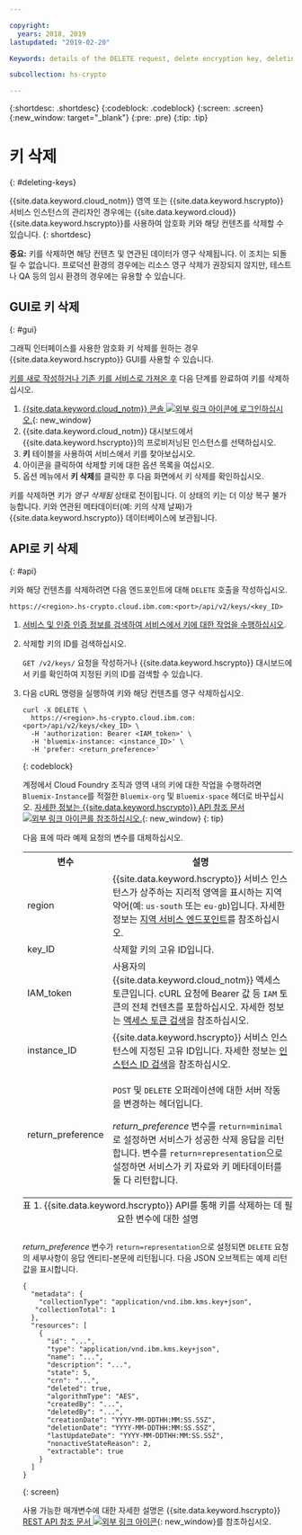 ```yaml
---

copyright:
  years: 2018, 2019
lastupdated: "2019-02-20"

Keywords: details of the DELETE request, delete encryption key, deleting keys, Variable Description region

subcollection: hs-crypto

---
```


{:shortdesc: .shortdesc}
{:codeblock: .codeblock}
{:screen: .screen}
{:new_window: target="_blank"}
{:pre: .pre}
{:tip: .tip}

# 키 삭제
{: #deleting-keys}

{{site.data.keyword.cloud_notm}} 영역 또는 {{site.data.keyword.hscrypto}} 서비스 인스턴스의 관리자인 경우에는 {{site.data.keyword.cloud}} {{site.data.keyword.hscrypto}}를 사용하여 암호화 키와 해당 컨텐츠를 삭제할 수 있습니다.
{: shortdesc}

**중요:** 키를 삭제하면 해당 컨텐츠 및 연관된 데이터가 영구 삭제됩니다. 이 조치는 되돌릴 수 없습니다. 프로덕션 환경의 경우에는 리소스 영구 삭제가 권장되지 않지만, 테스트나 QA 등의 임시 환경의 경우에는 유용할 수 있습니다.

## GUI로 키 삭제
{: #gui}

그래픽 인터페이스를 사용한 암호화 키 삭제를 원하는 경우 {{site.data.keyword.hscrypto}} GUI를 사용할 수 있습니다.

[키를 새로 작성하거나 기존 키를 서비스로 가져온 후](/docs/services/hs-crypto/create-root-keys.html) 다음 단계를 완료하여 키를 삭제하십시오.

1. [{{site.data.keyword.cloud_notm}} 콘솔 ![외부 링크 아이콘](../../icons/launch-glyph.svg "외부 링크 아이콘")에 로그인하십시오.](https://cloud.ibm.com/){: new_window}
2. {{site.data.keyword.cloud_notm}} 대시보드에서 {{site.data.keyword.hscrypto}}의 프로비저닝된 인스턴스를 선택하십시오.
3. **키** 테이블을 사용하여 서비스에서 키를 찾아보십시오.
4. 아이콘을 클릭하여 삭제할 키에 대한 옵션 목록을 여십시오.
5. 옵션 메뉴에서 **키 삭제**를 클릭한 후 다음 화면에서 키 삭제를 확인하십시오.

키를 삭제하면 키가 _영구 삭제됨_ 상태로 전이됩니다. 이 상태의 키는 더 이상 복구 불가능합니다. 키와 연관된 메타데이터(예: 키의 삭제 날짜)가 {{site.data.keyword.hscrypto}} 데이터베이스에 보관됩니다.

## API로 키 삭제
{: #api}

키와 해당 컨텐츠를 삭제하려면 다음 엔드포인트에 대해 `DELETE` 호출을 작성하십시오.

```
https://<region>.hs-crypto.cloud.ibm.com:<port>/api/v2/keys/<key_ID>
```

1. [서비스 및 인증 인증 정보를 검색하여 서비스에서 키에 대한 작업을 수행하십시오](/docs/services/hs-crypto/access-api.html).

2. 삭제할 키의 ID를 검색하십시오.

    `GET /v2/keys/` 요청을 작성하거나 {{site.data.keyword.hscrypto}} 대시보드에서 키를 확인하여 지정된 키의 ID를 검색할 수 있습니다.

3. 다음 cURL 명령을 실행하여 키와 해당 컨텐츠를 영구 삭제하십시오.

    ```cURL
    curl -X DELETE \
      https://<region>.hs-crypto.cloud.ibm.com:<port>/api/v2/keys/<key_ID> \
      -H 'authorization: Bearer <IAM_token>' \
      -H 'bluemix-instance: <instance_ID>' \
      -H 'prefer: <return_preference>'
    ```
    {: codeblock}

    계정에서 Cloud Foundry 조직과 영역 내의 키에 대한 작업을 수행하려면 `Bluemix-Instance`를 적절한 `Bluemix-org` 및 `Bluemix-space` 헤더로 바꾸십시오. [자세한 정보는 {{site.data.keyword.hscrypto}} API 참조 문서 ![외부 링크 아이콘](../../icons/launch-glyph.svg "외부 링크 아이콘")를 참조하십시오.](https://cloud.ibm.com/apidocs/hs-crypto){: new_window}
    {: tip}

    다음 표에 따라 예제 요청의 변수를 대체하십시오.
    <table>
      <tr>
        <th>변수</th>
        <th>설명</th>
      </tr>
      <tr>
        <td><varname>region</varname></td>
        <td>{{site.data.keyword.hscrypto}} 서비스 인스턴스가 상주하는 지리적 영역을 표시하는 지역 약어(예: <code>us-south</code> 또는 <code>eu-gb</code>)입니다. 자세한 정보는 <a href="/docs/services/hs-crypto/regions.html#endpoints">지역 서비스 엔드포인트</a>를 참조하십시오.</td>
      </tr>
      <tr>
        <td><varname>key_ID</varname></td>
        <td>삭제할 키의 고유 ID입니다.</td>
      </tr>
      <tr>
        <td><varname>IAM_token</varname></td>
        <td>사용자의 {{site.data.keyword.cloud_notm}} 액세스 토큰입니다. cURL 요청에 Bearer 값 등 <code>IAM</code> 토큰의 전체 컨텐츠를 포함하십시오. 자세한 정보는 <a href="/docs/services/hs-crypto/access-api.html#retrieve-token">액세스 토큰 검색</a>을 참조하십시오.</td>
      </tr>
      <tr>
        <td><varname>instance_ID</varname></td>
        <td>{{site.data.keyword.hscrypto}} 서비스 인스턴스에 지정된 고유 ID입니다. 자세한 정보는 <a href="/docs/services/hs-crypto/access-api.html#retrieve-instance-ID">인스턴스 ID 검색</a>을 참조하십시오.</td>
      </tr>
      <tr>
        <td><varname>return_preference</varname></td>
        <td><p><code>POST</code> 및 <code>DELETE</code> 오퍼레이션에 대한 서버 작동을 변경하는 헤더입니다.</p><p><em>return_preference</em> 변수를 <code>return=minimal</code>로 설정하면 서비스가 성공한 삭제 응답을 리턴합니다. 변수를 <code>return=representation</code>으로 설정하면 서비스가 키 자료와 키 메타데이터를 둘 다 리턴합니다.</p></td>
      </tr>
      <caption style="caption-side:bottom;">표 1. {{site.data.keyword.hscrypto}} API를 통해 키를 삭제하는 데 필요한 변수에 대한 설명</caption>
    </table>

    _return_preference_ 변수가 `return=representation`으로 설정되면 `DELETE` 요청의 세부사항이 응답 엔티티-본문에 리턴됩니다. 다음 JSON 오브젝트는 예제 리턴값을 표시합니다.
    ```
    {
      "metadata": {
        "collectionType": "application/vnd.ibm.kms.key+json",
       "collectionTotal": 1
      },
      "resources": [
        {
          "id": "...",
          "type": "application/vnd.ibm.kms.key+json",
          "name": "...",
          "description": "...",
          "state": 5,
          "crn": "...",
          "deleted": true,
          "algorithmType": "AES",
          "createdBy": "...",
          "deletedBy": "...",
          "creationDate": "YYYY-MM-DDTHH:MM:SS.SSZ",
          "deletionDate": "YYYY-MM-DDTHH:MM:SS.SSZ",
          "lastUpdateDate": "YYYY-MM-DDTHH:MM:SS.SSZ",
          "nonactiveStateReason": 2,
          "extractable": true
        }
      ]
    }
    ```
    {: screen}

    사용 가능한 매개변수에 대한 자세한 설명은 {{site.data.keyword.hscrypto}} [REST API 참조 문서 ![외부 링크 아이콘](../../icons/launch-glyph.svg "외부 링크 아이콘")](https://cloud.ibm.com/apidocs/hs-crypto){: new_window}를 참조하십시오.
